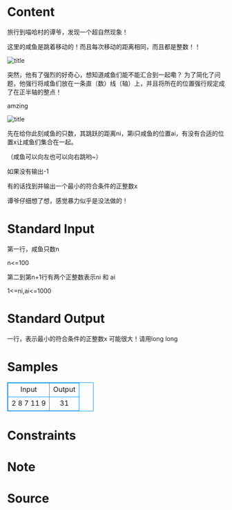 
# Content

旅行到喵哈村的谭爷，发现一个超自然现象！

这里的咸鱼是跳着移动的！而且每次移动的距离相同，而且都是整数！！

![title](/source/lutece/xian-yu-de-pao-bu-bi-sai/img/aHR0cHM6Ly9hY20udWVzdGMuZWR1LmNuL21lZGlhL2ltYWdlL3Byb2JsZW0vMTQwMy8yMDE2MDUyODIyMzMwMDEwNzY4LnBuZw==.png)

突然，他有了强烈的好奇心，想知道咸鱼们能不能汇合到一起嘞？
为了简化了问题，他强行将咸鱼们放在一条直（数）线（轴）上，并且将所在的位置强行规定成了在正半轴的整点！

amzing

![title](/source/lutece/xian-yu-de-pao-bu-bi-sai/img/aHR0cHM6Ly9hY20udWVzdGMuZWR1LmNuL21lZGlhL2ltYWdlL3Byb2JsZW0vMTQwMy8yMDE2MDUyODIzMjkzNzMwMjcwLmdpZg==.gif)

先在给你此刻咸鱼的只数，其跳跃的距离ni，第i只咸鱼的位置ai，有没有合适的位置x让咸鱼们集合在一起。

（咸鱼可以向左也可以向右跳哟~）

如果没有输出-1

有的话找到并输出一个最小的符合条件的正整数x

谭爷仔细想了想，感觉暴力似乎是没法做的！

# Standard Input

第一行，咸鱼只数n

n<=100

第二到第n+1行有两个正整数表示ni 和 ai

1<=ni,ai<=1000

# Standard Output

一行，表示最小的符合条件的正整数x
可能很大！请用long long

# Samples

<style>
        table,table tr th, table tr td { border:1px solid #0094ff; }
        table { width: 200px; min-height: 25px; line-height: 25px; text-align: center; border-collapse: collapse;}   
    </style>
<table>
	<tr>
		<td>Input</td>
		<td>Output</td>
	</tr>
<tr><td>2
8 7
11 9</td><td>31
</td></tr></table>


# Constraints



# Note



# Source


